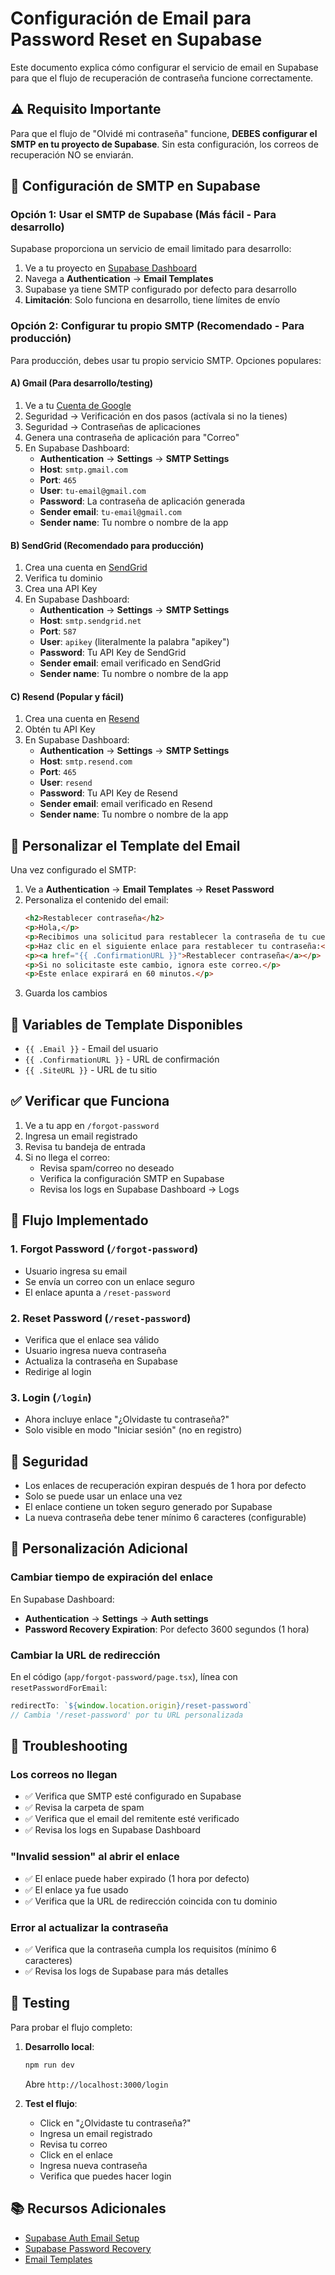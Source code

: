 # Configuración de Email para Password Reset en Supabase

Este documento explica cómo configurar el servicio de email en Supabase para que el flujo de recuperación de contraseña funcione correctamente.

## ⚠️ Requisito Importante

Para que el flujo de "Olvidé mi contraseña" funcione, **DEBES configurar el SMTP en tu proyecto de Supabase**. Sin esta configuración, los correos de recuperación NO se enviarán.

## 📧 Configuración de SMTP en Supabase

### Opción 1: Usar el SMTP de Supabase (Más fácil - Para desarrollo)

Supabase proporciona un servicio de email limitado para desarrollo:

1. Ve a tu proyecto en [Supabase Dashboard](https://app.supabase.com)
2. Navega a **Authentication** → **Email Templates**
3. Supabase ya tiene SMTP configurado por defecto para desarrollo
4. **Limitación**: Solo funciona en desarrollo, tiene límites de envío

### Opción 2: Configurar tu propio SMTP (Recomendado - Para producción)

Para producción, debes usar tu propio servicio SMTP. Opciones populares:

#### A) Gmail (Para desarrollo/testing)

1. Ve a tu [Cuenta de Google](https://myaccount.google.com/)
2. Seguridad → Verificación en dos pasos (actívala si no la tienes)
3. Seguridad → Contraseñas de aplicaciones
4. Genera una contraseña de aplicación para "Correo"
5. En Supabase Dashboard:
   - **Authentication** → **Settings** → **SMTP Settings**
   - **Host**: `smtp.gmail.com`
   - **Port**: `465`
   - **User**: `tu-email@gmail.com`
   - **Password**: La contraseña de aplicación generada
   - **Sender email**: `tu-email@gmail.com`
   - **Sender name**: Tu nombre o nombre de la app

#### B) SendGrid (Recomendado para producción)

1. Crea una cuenta en [SendGrid](https://sendgrid.com/)
2. Verifica tu dominio
3. Crea una API Key
4. En Supabase Dashboard:
   - **Authentication** → **Settings** → **SMTP Settings**
   - **Host**: `smtp.sendgrid.net`
   - **Port**: `587`
   - **User**: `apikey` (literalmente la palabra "apikey")
   - **Password**: Tu API Key de SendGrid
   - **Sender email**: email verificado en SendGrid
   - **Sender name**: Tu nombre o nombre de la app

#### C) Resend (Popular y fácil)

1. Crea una cuenta en [Resend](https://resend.com/)
2. Obtén tu API Key
3. En Supabase Dashboard:
   - **Authentication** → **Settings** → **SMTP Settings**
   - **Host**: `smtp.resend.com`
   - **Port**: `465`
   - **User**: `resend`
   - **Password**: Tu API Key de Resend
   - **Sender email**: email verificado en Resend
   - **Sender name**: Tu nombre o nombre de la app

## 📝 Personalizar el Template del Email

Una vez configurado el SMTP:

1. Ve a **Authentication** → **Email Templates** → **Reset Password**
2. Personaliza el contenido del email:
   ```html
   <h2>Restablecer contraseña</h2>
   <p>Hola,</p>
   <p>Recibimos una solicitud para restablecer la contraseña de tu cuenta.</p>
   <p>Haz clic en el siguiente enlace para restablecer tu contraseña:</p>
   <p><a href="{{ .ConfirmationURL }}">Restablecer contraseña</a></p>
   <p>Si no solicitaste este cambio, ignora este correo.</p>
   <p>Este enlace expirará en 60 minutos.</p>
   ```
3. Guarda los cambios

## 🔧 Variables de Template Disponibles

- `{{ .Email }}` - Email del usuario
- `{{ .ConfirmationURL }}` - URL de confirmación
- `{{ .SiteURL }}` - URL de tu sitio

## ✅ Verificar que Funciona

1. Ve a tu app en `/forgot-password`
2. Ingresa un email registrado
3. Revisa tu bandeja de entrada
4. Si no llega el correo:
   - Revisa spam/correo no deseado
   - Verifica la configuración SMTP en Supabase
   - Revisa los logs en Supabase Dashboard → Logs

## 🚀 Flujo Implementado

### 1. **Forgot Password** (`/forgot-password`)
   - Usuario ingresa su email
   - Se envía un correo con un enlace seguro
   - El enlace apunta a `/reset-password`

### 2. **Reset Password** (`/reset-password`)
   - Verifica que el enlace sea válido
   - Usuario ingresa nueva contraseña
   - Actualiza la contraseña en Supabase
   - Redirige al login

### 3. **Login** (`/login`)
   - Ahora incluye enlace "¿Olvidaste tu contraseña?"
   - Solo visible en modo "Iniciar sesión" (no en registro)

## 🔐 Seguridad

- Los enlaces de recuperación expiran después de 1 hora por defecto
- Solo se puede usar un enlace una vez
- El enlace contiene un token seguro generado por Supabase
- La nueva contraseña debe tener mínimo 6 caracteres (configurable)

## 🎨 Personalización Adicional

### Cambiar tiempo de expiración del enlace

En Supabase Dashboard:
- **Authentication** → **Settings** → **Auth settings**
- **Password Recovery Expiration**: Por defecto 3600 segundos (1 hora)

### Cambiar la URL de redirección

En el código (`app/forgot-password/page.tsx`), línea con `resetPasswordForEmail`:

```typescript
redirectTo: `${window.location.origin}/reset-password`
// Cambia '/reset-password' por tu URL personalizada
```

## 🐛 Troubleshooting

### Los correos no llegan
- ✅ Verifica que SMTP esté configurado en Supabase
- ✅ Revisa la carpeta de spam
- ✅ Verifica que el email del remitente esté verificado
- ✅ Revisa los logs en Supabase Dashboard

### "Invalid session" al abrir el enlace
- ✅ El enlace puede haber expirado (1 hora por defecto)
- ✅ El enlace ya fue usado
- ✅ Verifica que la URL de redirección coincida con tu dominio

### Error al actualizar la contraseña
- ✅ Verifica que la contraseña cumpla los requisitos (mínimo 6 caracteres)
- ✅ Revisa los logs de Supabase para más detalles

## 📱 Testing

Para probar el flujo completo:

1. **Desarrollo local**:
   ```bash
   npm run dev
   ```
   Abre `http://localhost:3000/login`

2. **Test el flujo**:
   - Click en "¿Olvidaste tu contraseña?"
   - Ingresa un email registrado
   - Revisa tu correo
   - Click en el enlace
   - Ingresa nueva contraseña
   - Verifica que puedes hacer login

## 📚 Recursos Adicionales

- [Supabase Auth Email Setup](https://supabase.com/docs/guides/auth/auth-smtp)
- [Supabase Password Recovery](https://supabase.com/docs/guides/auth/passwords#password-recovery)
- [Email Templates](https://supabase.com/docs/guides/auth/auth-email-templates)

